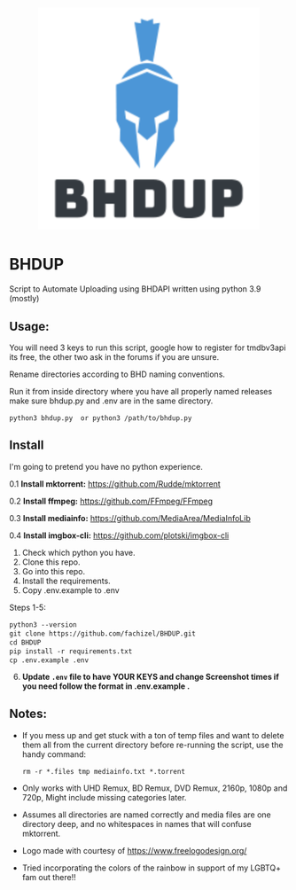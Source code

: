 <h1 align="center">
	<img width="400" src="bhdup-logo.png" alt="BHDUP">
</h1>

# BHDUP


Script to Automate Uploading using BHDAPI written using python 3.9 (mostly)

## Usage:

You will need 3 keys to run this script, google how to register for tmdbv3api its free, the other two ask in the forums if you are unsure.

Rename directories according to BHD naming conventions.

Run it from inside directory where you have all properly named releases make sure bhdup.py and .env are in the same directory.

    python3 bhdup.py  or python3 /path/to/bhdup.py


## Install

I'm going to pretend you have no python experience.

0.1 **Install mktorrent:** https://github.com/Rudde/mktorrent

0.2 **Install ffmpeg:** https://github.com/FFmpeg/FFmpeg

0.3 **Install mediainfo:** https://github.com/MediaArea/MediaInfoLib

0.4 **Install imgbox-cli:** https://github.com/plotski/imgbox-cli

1. Check which python you have.
2. Clone this repo.
3. Go into this repo.
4. Install the requirements.
5. Copy .env.example to .env

Steps 1-5:

```
python3 --version
git clone https://github.com/fachizel/BHDUP.git
cd BHDUP
pip install -r requirements.txt
cp .env.example .env
```

6. **Update `.env` file to have YOUR KEYS and change Screenshot times if you need follow the format in .env.example .**

## Notes:

- If you mess up and get stuck with a ton of temp files and want to delete them all from the current directory before re-running the script, use the handy command:

      rm -r *.files tmp mediainfo.txt *.torrent

- Only works with UHD Remux, BD Remux, DVD Remux, 2160p, 1080p and 720p, Might include missing categories later.

- Assumes all directories are named correctly and media files are one directory deep, and no whitespaces in names that will confuse mktorrent.

- Logo made with courtesy of https://www.freelogodesign.org/

- Tried incorporating the colors of the rainbow in support of my LGBTQ+ fam out there!!
